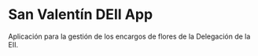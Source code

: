 # San Valentín DEII App

Aplicación para la gestión de los encargos de flores de la Delegación de la EII.